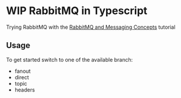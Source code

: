 # WIP RabbitMQ in Typescript

Trying RabbitMQ with the [RabbitMQ and Messaging Concepts](https://www.udemy.com/course/rabbitmq-and-messaging-concepts/) tutorial

## Usage

To get started switch to one of the available branch:

-   fanout
-   direct
-   topic
-   headers
